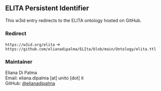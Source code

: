 ## ELITA Persistent Identifier

This w3id entry redirects to the ELITA ontology hosted on GitHub.

### Redirect

`https://w3id.org/elita` →  
`https://github.com/elianadipalma/ELIta/blob/main/Ontology/elita.ttl`

### Maintainer

Eliana Di Palma  
Email: eliana.dipalma [at] unito [dot] it  
GitHub: [@elianadipalma](https://github.com/elianadipalma)
